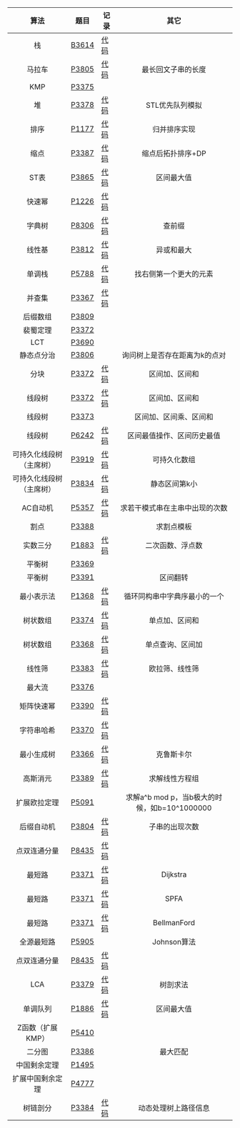 | 算法 | 题目 | 记录 | 其它 |
|:-------:|--------|--------|:--------:|
| 栈 | [B3614](https://www.luogu.com.cn/problem/B3614) | [代码](https://www.luogu.com.cn/record/163586545) | |
| 马拉车 | [P3805](https://www.luogu.com.cn/problem/P3805)  | [代码](https://www.luogu.com.cn/record/163591250) | 最长回文子串的长度 |
| KMP | [P3375](https://www.luogu.com.cn/problem/P3375) | | |
| 堆 | [P3378](https://www.luogu.com.cn/problem/P3378) | [代码](https://www.luogu.com.cn/record/163592425) | STL优先队列模拟 |
| 排序 | [P1177](https://www.luogu.com.cn/problem/P1177) | [代码](https://www.luogu.com.cn/record/163593839) | 归并排序实现 |
| 缩点 | [P3387](https://www.luogu.com.cn/problem/P3387) | [代码](https://www.luogu.com.cn/record/124300900) | 缩点后拓扑排序+DP |
| ST表 | [P3865](https://www.luogu.com.cn/problem/P3865) | [代码](https://www.luogu.com.cn/record/124004599) | 区间最大值 |
| 快速幂 | [P1226](https://www.luogu.com.cn/problem/P1226) | [代码](https://www.luogu.com.cn/record/163595933) | |
| 字典树 | [P8306](https://www.luogu.com.cn/problem/P8306) | [代码](https://www.luogu.com.cn/record/124108179) | 查前缀 |
| 线性基 | [P3812](https://www.luogu.com.cn/problem/P3812) | [代码](https://www.luogu.com.cn/record/125099701) | 异或和最大 |
| 单调栈 | [P5788](https://www.luogu.com.cn/problem/P5788) | [代码](https://www.luogu.com.cn/record/163597631) | 找右侧第一个更大的元素 |
| 并查集 | [P3367](https://www.luogu.com.cn/problem/P3367) | [代码](https://www.luogu.com.cn/record/163598081) | |
| 后缀数组 | [P3809](https://www.luogu.com.cn/problem/P3809) | | |
| 裴蜀定理 | [P3372](https://www.luogu.com.cn/problem/P3372) | | |
| LCT | [P3690](https://www.luogu.com.cn/problem/P3690) | | |
| 静态点分治 | [P3806](https://www.luogu.com.cn/problem/P3806) | | 询问树上是否存在距离为k的点对 |
| 分块 | [P3372](https://www.luogu.com.cn/problem/P3372) | [代码](https://www.luogu.com.cn/record/124661732) | 区间加、区间和 |
| 线段树 | [P3372](https://www.luogu.com.cn/problem/P3372) | [代码](https://www.luogu.com.cn/record/86823146) | 区间加、区间和 |
| 线段树 | [P3373](https://www.luogu.com.cn/problem/P3373) | | 区间加、区间乘、区间和 |
| 线段树 | [P6242](https://www.luogu.com.cn/problem/P6242) | [代码](https://www.luogu.com.cn/record/87807913) | 区间最值操作、区间历史最值 |
| 可持久化线段树（主席树） | [P3919](https://www.luogu.com.cn/problem/P3919) | [代码](https://www.luogu.com.cn/record/123384847) | 可持久化数组 |
| 可持久化线段树（主席树） | [P3834](https://www.luogu.com.cn/problem/P3834) | [代码](https://www.luogu.com.cn/record/123379708) | 静态区间第k小 |
| AC自动机 | [P5357](https://www.luogu.com.cn/problem/P5357) | [代码](https://www.luogu.com.cn/record/158359824) | 求若干模式串在主串中出现的次数 |
| 割点 | [P3388](https://www.luogu.com.cn/problem/P3388) | | 求割点模板 |
| 实数三分 | [P1883](https://www.luogu.com.cn/problem/P1883) | [代码](https://www.luogu.com.cn/record/101749147) | 二次函数、浮点数 |
| 平衡树 | [P3369](https://www.luogu.com.cn/problem/P3369) | | |
| 平衡树 | [P3391](https://www.luogu.com.cn/problem/P3391) | | 区间翻转 |
| 最小表示法 | [P1368](https://www.luogu.com.cn/problem/P1368) | [代码](https://www.luogu.com.cn/record/86543834) | 循环同构串中字典序最小的一个 |
| 树状数组 | [P3374](https://www.luogu.com.cn/problem/P3374) | [代码](https://www.luogu.com.cn/record/163601068) | 单点加、区间和 |
| 树状数组 | [P3368](https://www.luogu.com.cn/problem/P3368) | [代码](https://www.luogu.com.cn/record/163601798) | 单点查询、区间加 |
| 线性筛 | [P3383](https://www.luogu.com.cn/problem/P3383) | [代码](https://www.luogu.com.cn/record/87263453) | 欧拉筛、线性筛 |
| 最大流 | [P3376](https://www.luogu.com.cn/problem/P3376) | | |
| 矩阵快速幂 | [P3390](https://www.luogu.com.cn/problem/P3390) | [代码](https://www.luogu.com.cn/record/163603169) | |
| 字符串哈希 | [P3370](https://www.luogu.com.cn/problem/P3370) | [代码](https://www.luogu.com.cn/record/124106916) | |
| 最小生成树 | [P3366](https://www.luogu.com.cn/problem/P3366) | [代码](https://www.luogu.com.cn/record/86899397) | 克鲁斯卡尔 |
| 高斯消元 | [P3389](https://www.luogu.com.cn/problem/P3389) | [代码](https://www.luogu.com.cn/record/86899397) | 求解线性方程组 |
| 扩展欧拉定理 | [P5091](https://www.luogu.com.cn/problem/P5091) | | 求解a^b mod p，当b极大的时候，如b=10^1000000 |
| 后缀自动机 | [P3804](https://www.luogu.com.cn/problem/P3804) | [代码](https://www.luogu.com.cn/record/124070592) |  子串的出现次数 |
| 点双连通分量 | [P8435](https://www.luogu.com.cn/problem/P8435) | [代码](https://www.luogu.com.cn/record/112226019) | |
| 最短路 | [P3371](https://www.luogu.com.cn/problem/P3371) | [代码](https://www.luogu.com.cn/record/86878607) | Dijkstra |
| 最短路 | [P3371](https://www.luogu.com.cn/problem/P3371) | [代码](https://www.luogu.com.cn/record/86881129) | SPFA |
| 最短路 | [P3371](https://www.luogu.com.cn/problem/P3371) | [代码](https://www.luogu.com.cn/record/86880433) | BellmanFord |
| 全源最短路 | [P5905](https://www.luogu.com.cn/problem/P5905) | | Johnson算法 |
| 点双连通分量 | [P8435](https://www.luogu.com.cn/problem/P8435) | [代码](https://www.luogu.com.cn/record/112226019) | |
| LCA | [P3379](https://www.luogu.com.cn/problem/P3379) | [代码](https://www.luogu.com.cn/record/86908683) | 树剖求法 |
| 单调队列 | [P1886](https://www.luogu.com.cn/problem/P1886) | [代码](https://www.luogu.com.cn/record/101502837) | 区间最大值 |
| Z函数（扩展KMP） | [P5410](https://www.luogu.com.cn/problem/P5410) | | |
| 二分图 | [P3386](https://www.luogu.com.cn/problem/P3386) | | 最大匹配 |
| 中国剩余定理 | [P1495](https://www.luogu.com.cn/problem/P1495) | | |
| 扩展中国剩余定理 | [P4777](https://www.luogu.com.cn/problem/P4777) | | |
| 树链剖分 | [P3384](https://www.luogu.com.cn/problem/P3384) | [代码](https://www.luogu.com.cn/record/86935904) | 动态处理树上路径信息 |



